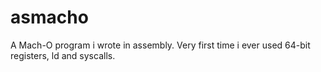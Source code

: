 # asmacho
A Mach-O program i wrote in assembly. Very first time i ever used 64-bit registers, ld and syscalls.
